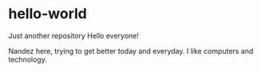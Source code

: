 # hello-world
Just another repository
Hello everyone!

Nandez here, trying to get better today and everyday.
I like computers and technology.
